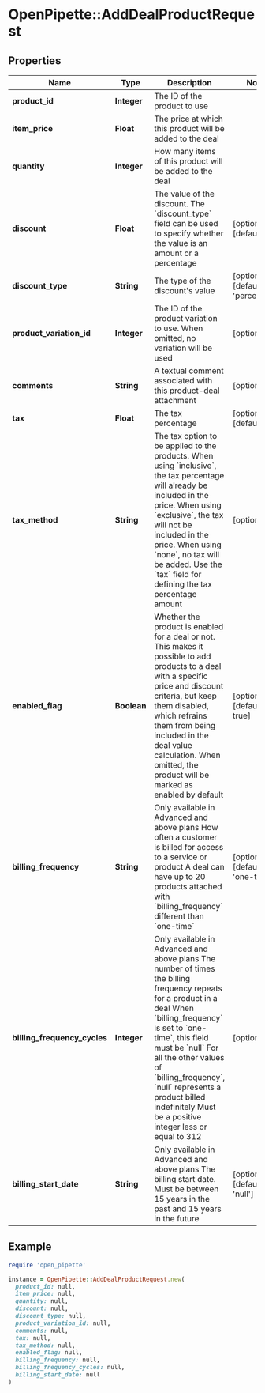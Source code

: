 # OpenPipette::AddDealProductRequest

## Properties

| Name | Type | Description | Notes |
| ---- | ---- | ----------- | ----- |
| **product_id** | **Integer** | The ID of the product to use |  |
| **item_price** | **Float** | The price at which this product will be added to the deal |  |
| **quantity** | **Integer** | How many items of this product will be added to the deal |  |
| **discount** | **Float** | The value of the discount. The &#x60;discount_type&#x60; field can be used to specify whether the value is an amount or a percentage | [optional][default to 0] |
| **discount_type** | **String** | The type of the discount&#39;s value | [optional][default to &#39;percentage&#39;] |
| **product_variation_id** | **Integer** | The ID of the product variation to use. When omitted, no variation will be used | [optional] |
| **comments** | **String** | A textual comment associated with this product-deal attachment | [optional] |
| **tax** | **Float** | The tax percentage | [optional][default to 0] |
| **tax_method** | **String** | The tax option to be applied to the products. When using &#x60;inclusive&#x60;, the tax percentage will already be included in the price. When using &#x60;exclusive&#x60;, the tax will not be included in the price. When using &#x60;none&#x60;, no tax will be added. Use the &#x60;tax&#x60; field for defining the tax percentage amount | [optional] |
| **enabled_flag** | **Boolean** | Whether the product is enabled for a deal or not. This makes it possible to add products to a deal with a specific price and discount criteria, but keep them disabled, which refrains them from being included in the deal value calculation. When omitted, the product will be marked as enabled by default | [optional][default to true] |
| **billing_frequency** | **String** | Only available in Advanced and above plans  How often a customer is billed for access to a service or product  A deal can have up to 20 products attached with &#x60;billing_frequency&#x60; different than &#x60;one-time&#x60;  | [optional][default to &#39;one-time&#39;] |
| **billing_frequency_cycles** | **Integer** | Only available in Advanced and above plans  The number of times the billing frequency repeats for a product in a deal  When &#x60;billing_frequency&#x60; is set to &#x60;one-time&#x60;, this field must be &#x60;null&#x60;  For all the other values of &#x60;billing_frequency&#x60;, &#x60;null&#x60; represents a product billed indefinitely  Must be a positive integer less or equal to 312  | [optional] |
| **billing_start_date** | **String** | Only available in Advanced and above plans  The billing start date. Must be between 15 years in the past and 15 years in the future  | [optional][default to &#39;null&#39;] |

## Example

```ruby
require 'open_pipette'

instance = OpenPipette::AddDealProductRequest.new(
  product_id: null,
  item_price: null,
  quantity: null,
  discount: null,
  discount_type: null,
  product_variation_id: null,
  comments: null,
  tax: null,
  tax_method: null,
  enabled_flag: null,
  billing_frequency: null,
  billing_frequency_cycles: null,
  billing_start_date: null
)
```

